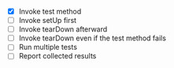 - [x] Invoke test method
- [ ] Invoke setUp first
- [ ] Invoke tearDown afterward
- [ ] Invoke tearDown even if the test method fails
- [ ] Run multiple tests
- [ ] Report collected results
